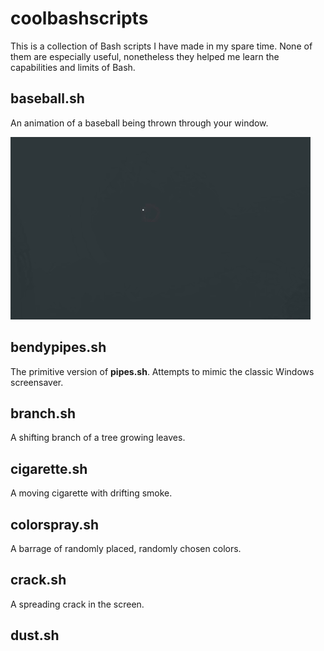 # coolbashscripts

This is a collection of Bash scripts I have made in my spare time. 
None of them are especially useful, nonetheless they helped me learn
the capabilities and limits of Bash.



## baseball.sh

An animation of a baseball being thrown through your window.

![baseball](https://github.com/Gobian/coolbashscripts/blob/master/mp4/baseball.gif)

## bendypipes.sh

The primitive version of **pipes.sh**. Attempts to mimic the classic Windows screensaver.
![]()

## branch.sh

A shifting branch of a tree growing leaves.
![]()

## cigarette.sh

A moving cigarette with drifting smoke.
![]()

## colorspray.sh

A barrage of randomly placed, randomly chosen colors.
![]()

## crack.sh

A spreading crack in the screen.
![]()

## dust.sh









